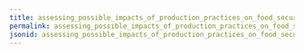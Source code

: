 ```yaml
---
title: assessing_possible_impacts_of_production_practices_on_food_security
permalink: assessing_possible_impacts_of_production_practices_on_food_security.html
jsonid: assessing_possible_impacts_of_production_practices_on_food_security
---
```

